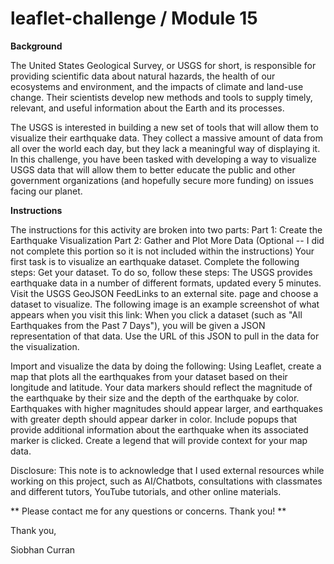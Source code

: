 # leaflet-challenge / Module 15 

**Background**

The United States Geological Survey, or USGS for short, is responsible for providing scientific data about natural hazards, the health of our ecosystems and environment, and the impacts of climate and land-use change. Their scientists develop new methods and tools to supply timely, relevant, and useful information about the Earth and its processes.

The USGS is interested in building a new set of tools that will allow them to visualize their earthquake data. They collect a massive amount of data from all over the world each day, but they lack a meaningful way of displaying it. In this challenge, you have been tasked with developing a way to visualize USGS data that will allow them to better educate the public and other government organizations (and hopefully secure more funding) on issues facing our planet.

**Instructions**

The instructions for this activity are broken into two parts:
Part 1: Create the Earthquake Visualization
Part 2: Gather and Plot More Data (Optional -- I did not complete this portion so it is not included within the instructions)
Your first task is to visualize an earthquake dataset. Complete the following steps:
Get your dataset. To do so, follow these steps:
The USGS provides earthquake data in a number of different formats, updated every 5 minutes. Visit the USGS GeoJSON FeedLinks to an external site. page and choose a dataset to visualize. The following image is an example screenshot of what appears when you visit this link:
When you click a dataset (such as "All Earthquakes from the Past 7 Days"), you will be given a JSON representation of that data. Use the URL of this JSON to pull in the data for the visualization. 

Import and visualize the data by doing the following:
Using Leaflet, create a map that plots all the earthquakes from your dataset based on their longitude and latitude.
Your data markers should reflect the magnitude of the earthquake by their size and the depth of the earthquake by color. Earthquakes with higher magnitudes should appear larger, and earthquakes with greater depth should appear darker in color.
Include popups that provide additional information about the earthquake when its associated marker is clicked.
Create a legend that will provide context for your map data.

Disclosure: This note is to acknowledge that I used external resources while working on this project, such as AI/Chatbots, consultations with classmates and different tutors, YouTube tutorials, and other online materials. 

** Please contact me for any questions or concerns.  Thank you! **

Thank you, 

Siobhan Curran

